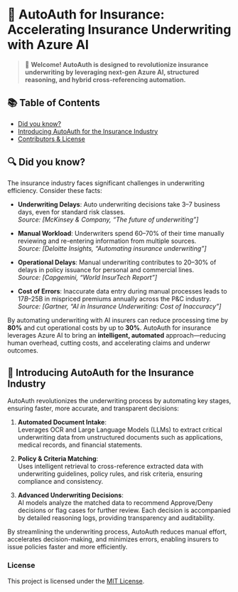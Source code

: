 # 🤖 AutoAuth for Insurance: Accelerating Insurance Underwriting with Azure AI

> 🚀 **Welcome! AutoAuth is designed to revolutionize insurance underwriting by leveraging next-gen Azure AI, structured reasoning, and hybrid cross-referencing automation.**

## 📚 Table of Contents

- [Did you know?](#-did-you-know?)
- [Introducing AutoAuth for the Insurance Industry](#-introducing-autoauth-for-the-insurance-industry)
- [Contributors & License](#-contributors--license)

## 🔍 Did you know?

The insurance industry faces significant challenges in underwriting efficiency. Consider these facts:

- **Underwriting Delays**: Auto underwriting decisions take 3–7 business days, even for standard risk classes.  
  *Source: [McKinsey & Company, “The future of underwriting”]*

- **Manual Workload**: Underwriters spend 60–70% of their time manually reviewing and re-entering information from multiple sources.  
  *Source: [Deloitte Insights, “Automating insurance underwriting”]*

- **Operational Delays**: Manual underwriting contributes to 20–30% of delays in policy issuance for personal and commercial lines.  
  *Source: [Capgemini, “World InsurTech Report”]*

- **Cost of Errors**: Inaccurate data entry during manual processes leads to $17B–$25B in mispriced premiums annually across the P&C industry.  
  *Source: [Gartner, “AI in Insurance Underwriting: Cost of Inaccuracy”]*

By automating underwriting with AI insurers can reduce processing time by **80%** and cut operational costs by up to **30%**. AutoAuth  for insurance leverages Azure AI to bring an **intelligent, automated** approach—reducing human overhead, cutting costs, and accelerating claims and underwr outcomes.

## 🤖 Introducing AutoAuth for the Insurance Industry

AutoAuth revolutionizes the underwriting process by automating key stages, ensuring faster, more accurate, and transparent decisions:

1. **Automated Document Intake**:  
   Leverages OCR and Large Language Models (LLMs) to extract critical underwriting data from unstructured documents such as applications, medical records, and financial statements.

2. **Policy & Criteria Matching**:  
   Uses intelligent retrieval to cross-reference extracted data with underwriting guidelines, policy rules, and risk criteria, ensuring compliance and consistency.

3. **Advanced Underwriting Decisions**:  
   AI models analyze the matched data to recommend Approve/Deny decisions or flag cases for further review. Each decision is accompanied by detailed reasoning logs, providing transparency and auditability.

By streamlining the underwriting process, AutoAuth reduces manual effort, accelerates decision-making, and minimizes errors, enabling insurers to issue policies faster and more efficiently.

### License

This project is licensed under the [MIT License](./LICENSE).
